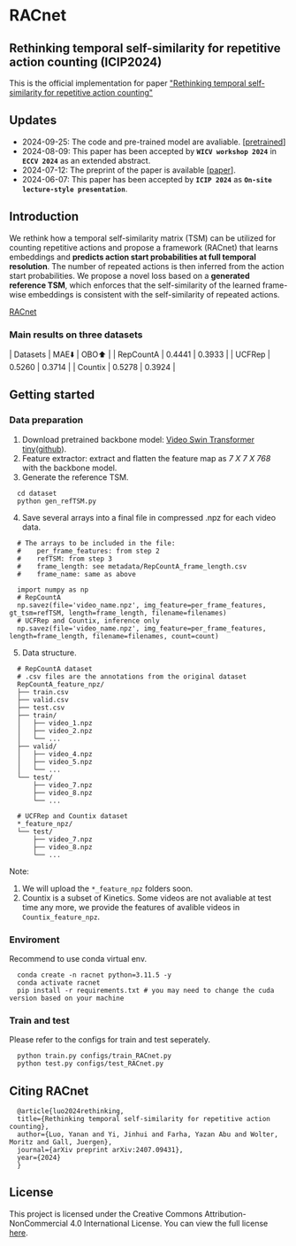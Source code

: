 # RACnet
## Rethinking temporal self-similarity for repetitive action counting (ICIP2024)
This is the official implementation for paper ["Rethinking temporal self-similarity for repetitive action counting"](https://arxiv.org/abs/2407.09431)

## Updates
- 2024-09-25: The code and pre-trained model are avaliable. [[pretrained](https://drive.google.com/file/d/1cmWsc7vomugrh3idvHOrkQTbujrAMZPE/view?usp=sharing)]
- 2024-08-09: This paper has been accepted by **`WICV workshop 2024`** in **`ECCV 2024`** as an extended abstract.
- 2024-07-12: The preprint of the paper is available [[paper](https://arxiv.org/abs/2407.09431)].
- 2024-06-07: This paper has been accepted by **`ICIP 2024`** as **`On-site lecture-style presentation`**.

## Introduction
We rethink how a temporal self-similarity matrix (TSM) can be utilized for counting repetitive actions and propose a framework (RACnet) that learns embeddings and **predicts action start probabilities at full temporal resolution**. The number of repeated actions is then inferred from the action start probabilities. We propose a novel loss based on a **generated reference TSM**, which enforces that the self-similarity of the learned frame-wise embeddings is consistent with the self-similarity of repeated actions. 

[RACnet](RACnet.jpg)

### Main results on three datasets
| Datasets  |  MAE⬇️  |  OBO⬆️  | 
| RepCountA | 0.4441 | 0.3933 |
| UCFRep    | 0.5260 | 0.3714 |
| Countix   | 0.5278 | 0.3924 |

## Getting started
### Data preparation
1. Download pretrained backbone model: [Video Swin Transformer tiny](https://github.com/SwinTransformer/Video-Swin-Transformer)([github](https://github.com/SwinTransformer/storage/releases/download/v1.0.4/swin_tiny_patch244_window877_kinetics400_1k.pth)).
2. Feature extractor: extract and flatten the feature map as *7 X 7 X 768* with the backbone model.
3. Generate the reference TSM.
  ```
    cd dataset
    python gen_refTSM.py
  ```
4. Save several arrays into a final file in compressed .npz for each video data.
  ```
    # The arrays to be included in the file:
    #    per_frame_features: from step 2
    #    refTSM: from step 3
    #    frame_length: see metadata/RepCountA_frame_length.csv
    #    frame_name: same as above

    import numpy as np
    # RepCountA
    np.savez(file='video_name.npz', img_feature=per_frame_features, gt_tsm=refTSM, length=frame_length, filename=filenames)
    # UCFRep and Countix, inference only
    np.savez(file='video_name.npz', img_feature=per_frame_features, length=frame_length, filename=filenames, count=count)
  ```
5. Data structure.
  ```
    # RepCountA dataset
    # .csv files are the annotations from the original dataset
    RepCountA_feature_npz/
    ├── train.csv
    ├── valid.csv
    ├── test.csv
    ├── train/
    │   ├── video_1.npz
    │   ├── video_2.npz
    │   └── ...
    ├── valid/
    │   ├── video_4.npz
    │   ├── video_5.npz
    │   └── ...
    └── test/
        ├── video_7.npz
        ├── video_8.npz
        └── ...
    
    # UCFRep and Countix dataset
    *_feature_npz/
    └── test/
        ├── video_7.npz
        ├── video_8.npz
        └── ...
  ```
Note:
1. We will upload the `*_feature_npz` folders soon.
2. Countix is a subset of Kinetics. Some videos are not avaliable at test time any more, we provide the  features of avalible videos in `Countix_feature_npz`.

### Enviroment
Recommend to use conda virtual env.
```
  conda create -n racnet python=3.11.5 -y
  conda activate racnet 
  pip install -r requirements.txt # you may need to change the cuda version based on your machine
```
### Train and test
Please refer to the configs for train and test seperately.
```
  python train.py configs/train_RACnet.py
  python test.py configs/test_RACnet.py
```

## Citing RACnet
```
  @article{luo2024rethinking,
  title={Rethinking temporal self-similarity for repetitive action counting},
  author={Luo, Yanan and Yi, Jinhui and Farha, Yazan Abu and Wolter, Moritz and Gall, Juergen},
  journal={arXiv preprint arXiv:2407.09431},
  year={2024}
  }
```

## License
This project is licensed under the Creative Commons Attribution-NonCommercial 4.0 International License. You can view the full license [here](LICENSE).
